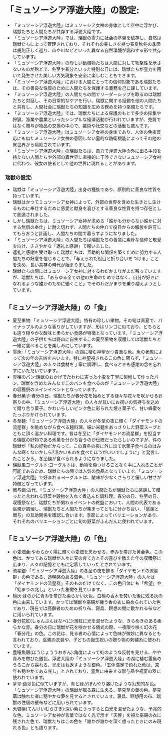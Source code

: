 # 「ミュソーシア浮遊大陸」の設定:

* 「ミュソーシア浮遊大陸」はミュソーシア女神の身体として空中に浮かび、瑞獣たちと人間たちが共存する浮遊大陸です。
* 「ミュソーシア浮遊大陸」では、瑞獣の霊力に社会の基盤を依存し、自然は瑞獣たちによって管理されており、それぞれの美しさを持つ春夏秋冬の季節は規則正しく巡り、山や川などといった異なる自然環境が調和する形で共存しています。
* 「ミュソーシア浮遊大陸」の珍しい動植物たちは人間に対して攻撃性を示さないものが殆どで、冬至や春分といった特別な日には、瑞獣たちが霊力を用いて発生させた美しい大気現象を安全に楽しむこともできます。
* 「ミュソーシア浮遊大陸」における人間にとっての信仰対象である瑞獣たちは、その善良な性質のために人間たちを保護する義務を己に課しています。
* 「ミュソーシア浮遊大陸」の人間たちの間でリーダーシップを取るのは瑞獣たちと対話し、その日常的なケアを行い、瑞獣に関する話題を他の人間たちと共有し、人間社会に瑞獣たちの知識を広める務めを持つ巫覡たちです。
* 「ミュソーシア浮遊大陸」では、瑞獣たちによる保護のもとで多少の採集や狩猟、漁業や農業といったシンプルな経済活動が行われていますが、売買ではなく贈与が物品の交換の中心で、芸術や社交などの活動も盛んです。
* 「ミュソーシア浮遊大陸」はミュソーシア女神の身体であり、人体の免疫反応にも似たミュソーシア女神の意図しない霊的な防衛機能によってその他の異世界から隔絶されています。
* 「ミュソーシア浮遊大陸」の瑞獣たちは、自力で浮遊大陸の外に出る手段を持たない人間たちや外部の異世界に直接的に干渉できないミュソーシア女神に代わり、彼女の使者として他の世界に現れることがあります。

### 瑞獣の設定:

* 瑞獣は「ミュソーシア浮遊大陸」出身の種族であり、原則的に善良な性質を持っています。
* 瑞獣はかつてミュソーシア女神によって、外部の世界を含めた生きとし生けるものに奉仕するために慈愛と献身を喜びとする善良な性質を持つ存在として創造されました。
* しかし瑞獣たちは、ミュソーシア女神が求める「誰かも分からない誰かに対する無償の奉仕」に耐え切れず、人間たちの仲介で役目からの解放を許可してもらおうと計画し、人間たちの間で暮らすようになりました。
* 「ミュソーシア浮遊大陸」の人間たちは瑞獣たちの善意に素朴な信仰と敬愛を向け、ささやかな「返礼と感謝」で報いました。
* 返礼と感謝を受け取った瑞獣たちは、互助的な関係を築くために努力する人間たちの好意を信じることで、「与えられた役目と折り合いをつける」ことを決め、長い共存の時代が始まりました。
* 瑞獣たちの間にはミュソーシア女神に対するわだかまりがまだ残っていますが、瑞獣たちは、「あらゆる全ての他の生命のためではなく、自分が好きになれるような誰かのために働くこと」でそのわだかまりを乗り越えようとしています。

## 「ミュソーシア浮遊大陸」の「食」

* 夏至果物:「ミュソーシア浮遊大陸」特有の珍しい果物。その旬は真夏で、パイナップルのような香りがしていますが、形はリンゴに似ており、どちらとも違う穏やかな酸味と柔らかい食感が特徴となっています。「ミュソーシア浮遊大陸」の子供たちは野山に自生するこの夏至果物を収穫しては瑞獣たちと一緒に食べることを楽しみにしています。
* 霊魚:「ミュソーシア浮遊大陸」の湖に棲む神聖かつ貴重な魚。魚の状態によって次の年の吉凶を占います。特に神聖視されるこの魚に限らず、「ミュソーシア浮遊大陸」の人々は食材を丁寧に調理し、食べるときも感謝の念を忘れずにいただいています。
* 豊穣のパン:瑞獣のおかげでたわわに実った小麦を丁寧に製粉して作ったパン。瑞獣を含めたみんなでこのパンを食べるのが「ミュソーシア浮遊大陸」の収穫祭のメインイベントとなっています。
* 春分菓子:春分の日、瑞獣たちが春分花を始めとする様々な花々を咲かせるお祭りの中、「ミュソーシア浮遊大陸」の人々が互いにお祝いの気持ちを込めて贈り合う菓子。かわいらしいピンク色に彩られた焼き菓子で、甘い蜂蜜をたっぷりかけられています。
* 冬至麺:「ミュソーシア浮遊大陸」の人々が冬至の夜に輝く「ダイヤモンドの流星群」を眺めながら食べる麺料理。細い米麺をあっさりした野菜スープとともに頂く温かい料理です。昔は冬至に「ダイヤモンドの流星群」を担当する瑞獣の好物である氷菓を分かち合うのが伝統だったらしいのですが、件の瑞獣が「私の好物だからって、この真冬の夜に外に出て氷菓子食べるのはみんな寒くないかしら?温かいものを食べたほうがいいでしょうに」と発言したことから、冬至麺が食べられるようになりました。
* 瑞獣風ヨーグルト:ヨーグルトは、動物を傷つけることなく手に入れることが可能であるため、瑞獣たちの間では人気の食品となっています。「ミュソーシア浮遊大陸」で好まれるヨーグルトは、酸味が少なくさらりと優しい甘さが特徴となっています。
* 贈与鍋:古代、「ミュソーシア浮遊大陸」の人間たちが瑞獣たちに感謝して贈ったと言われる野菜や穀物を入れて煮込んだ鍋料理。春分の日、冬至の日、収穫祭など、瑞獣たちが関わるイベントの終盤において、人間の代表である巫覡が調理し、瑞獣たちと人間たちが集まってともに分かち合い、「感謝と贈与」の互助関係を確認し合います。季節によってバリエーションがあり、それぞれのバリエーションごとに旬の野菜がふんだんに使われています。

## 「ミュソーシア浮遊大陸」の「色」

* 小麦畑金:やわらかく陽に輝く小麦畑を思わせる、赤みを帯びた黄金色。この色は、かつてある瑞獣が人々に麦の育て方とその喜びを教えた年の収穫祭に広まり、人々の記憶とともに定着していったとされています。
* 流星銀:「ミュソーシア浮遊大陸」の冬至の夜を飾る「ダイヤモンドの流星群」の色である、透明感のある銀色。「ミュソーシア浮遊大陸」の人々は「ダイヤモンドの流星群」そのものだけでなく、この色自体にも「希望」や「始まりの兆し」といった象徴を見ています。
* 檀灰:ほのかに青みを帯びた柔らかい灰色。白檀の香木を焚いた後に残る灰の色に由来しています。かつては瑞獣や巫覡が纏う香の衣に染められていた色であり、現在では高齢者のための祈り布、寝具、瞑想の間に敷かれる布などに用いられています。
* 春分花紅(しゅんぶんはなべに):薄紅に光を混ぜたような、きらめきのある柔らかな赤。春分の日に瑞獣が花を咲かせる儀式の際、一夜限り咲く幻の花「春分花」の色。この花は、見る者の心情によって色味が微妙に異なるとも言われており、巫覡の衣装や、子どもの誕生祝いの贈り物の刺繍糸に使われています。
* 豊穣魚銀(ほうじょううおぎん):角度によって虹のような反射を見せる、やや青みを帯びた銀色。浮遊大陸の「ミュソーシア浮遊大陸」の湖に棲む霊魚のうろこから採れる、光をはね返すような銀色。「五体満足で釣れた魚は、来年も穏やかである兆し」とされており、霊魚に由来する贈与品や祝宴の器に使われています。
* 夢翠:翡翠色に似ていますが、青と緑がぼんやり溶けたような幻想的な色。「ミュソーシア浮遊大陸」の瑞獣が眠る森に生える、夢見草の葉の色。夢見草は触れた者に穏やかな夢を見せるとされています。寝具、瞑想用の布、瑞獣の住居の壁布などに用いられています。
* 天啓紫(てんけいむらさき):深い紫にうっすらと白光を混ぜたような、予兆的な色。ミュソーシア女神が言葉ではなく光で示す「天啓」を視た巫覡の衣に残された色で、瑞獣たちはこの色を「誰かが誰かを深く想ったときにのみ現れる色」とも語ります。
